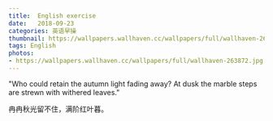 ```yaml
---
title:  English exercise
date:   2018-09-23
categories: 英语早操
thumbnail: https://wallpapers.wallhaven.cc/wallpapers/full/wallhaven-263872.jpg
tags: English
photos:
- https://wallpapers.wallhaven.cc/wallpapers/full/wallhaven-263872.jpg
---
```


"Who could retain the autumn light fading away? At dusk the marble steps are strewn with withered leaves."
<p>冉冉秋光留不住，满阶红叶暮。</p>
